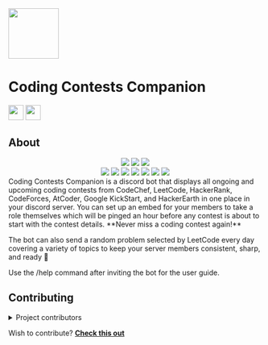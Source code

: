 <img src='https://i.imgur.com/3aNn4U4.png' height='100px'/>
<h1>Coding Contests Companion</h2>
<a href="https://discord.com/api/oauth2/authorize?client_id=1023627528860086332&permissions=268435456&scope=bot%20applications.commands"><img src = "https://img.shields.io/badge/Invite Bot-Page?style=flat&color=1CA2F1" height = 30px></a> <a href="https://discord.gg/9sDtq74DMn"><img src = "https://img.shields.io/badge/Support Server-Page?style=flat&color=1CA2F1" height = 30px></a>

## About
<div align="center">
<img src="https://forthebadge.com/images/badges/built-with-love.svg" />
<img src="https://forthebadge.com/images/badges/uses-brains.svg" />
<img src="https://forthebadge.com/images/badges/powered-by-responsibility.svg" />
  <br>
<img src="https://img.shields.io/github/repo-size/roshan1337d/coding-contests-companion?style=for-the-badge" />
  <img src="https://img.shields.io/github/issues/roshan1337d/coding-contests-companion?style=for-the-badge" />
  <img src="https://img.shields.io/github/issues-closed-raw/roshan1337d/coding-contests-companion?color=blue&style=for-the-badge" />
  <img src="https://img.shields.io/github/issues-pr/roshan1337d/coding-contests-companion?color=green&style=for-the-badge" />
  <img src="https://img.shields.io/github/issues-pr-closed-raw/roshan1337d/coding-contests-companion?style=for-the-badge" />
  <img src="https://img.shields.io/github/forks/roshan1337d/coding-contests-companion?style=for-the-badge" />
  <img src="https://img.shields.io/github/stars/roshan1337d/coding-contests-companion?color=p&style=for-the-badge" />
</div>
Coding Contests Companion is a discord bot that displays all ongoing and upcoming coding contests from CodeChef, LeetCode, HackerRank, CodeForces, AtCoder, Google KickStart, and HackerEarth in one place in your discord server. You can set up an embed for your members to take a role themselves which will be pinged an hour before any contest is about to start with the contest details. **Never miss a coding contest again!**

The bot can also send a random problem selected by LeetCode every day covering a variety of topics to keep your server members consistent, sharp, and ready 💪

Use the /help command after inviting the bot for the user guide.

## Contributing

<details>
<summary>Project contributors</summary>

### 

| | **Contribution**|
| --- | --- |
| [B4CKF1SH](https://github.com/B4CKF1SH) | Added support for AtCoder |
| [Taduri Saimahesh](https://github.com/saimaheshtaduri) | Added support for HackerEarth |
| [Swoyam Siddharth Nayak](https://github.com/swoyam2609) | Corrected available platform details |
| [Souvik Nayak](https://github.com/Souvik-Nayak) | Wrote the setup instructions |
| [Sahil Anower](https://github.com/SahilAnower) | Added support for Google KickStart |
| [DevilzzNikhil](https://github.com/DevilzzNikhil) | Added server joining message feature |

</details>

Wish to contribute? **[Check this out](CONTRIBUTING.md)**
